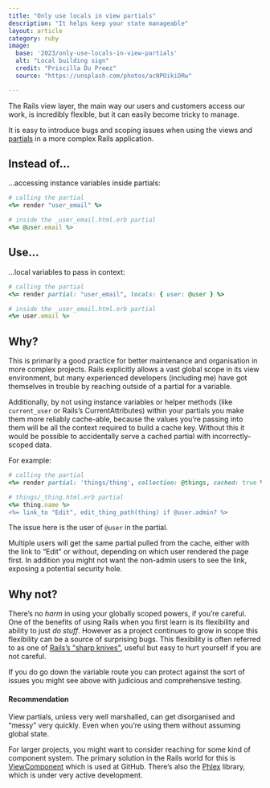 ```yaml
---
title: "Only use locals in view partials"
description: "It helps keep your state manageable"
layout: article
category: ruby
image:
  base: '2023/only-use-locals-in-view-partials'
  alt: "Local building sign"
  credit: "Priscilla Du Preez"
  source: "https://unsplash.com/photos/acNPOikiDRw"

---
```


The Rails view layer, the main way our users and customers access our work, is incredibly flexible, but it can easily become tricky to manage.

It is easy to introduce bugs and scoping issues when using the views and [partials](https://guides.rubyonrails.org/layouts_and_rendering.html#using-partials) in a more complex Rails application.

## Instead of…

…accessing instance variables inside partials:

```ruby
# calling the partial
<%= render "user_email" %>

# inside the _user_email.html.erb partial
<%= @user.email %>
```


## Use…

…local variables to pass in context:

```ruby
# calling the partial
<%= render partial: "user_email", locals: { user: @user } %>

# inside the _user_email.html.erb partial
<%= user.email %>
```


## Why?

This is primarily a good practice for better maintenance and organisation in more complex projects. Rails explicitly allows a vast global scope in its view environment, but many experienced developers (including me) have got themselves in trouble by reaching outside of a partial for a variable.

Additionally, by not using instance variables or helper methods (like `current_user` or Rails’s CurrentAttributes) within your partials you make them more reliably cache-able, because the values you’re passing into them will be all the context required to build a cache key. Without this it would be possible to accidentally serve a cached partial with incorrectly-scoped data.

For example:

```ruby
# calling the partial
<%= render partial: 'things/thing', collection: @things, cached: true %>

# things/_thing.html.erb partial
<%= thing.name %>
<%= link_to "Edit", edit_thing_path(thing) if @user.admin? %>
```

The issue here is the user of `@user` in the partial.

Multiple users will get the same partial pulled from the cache, either with the link to “Edit” or without, depending on which user rendered the page first. In addition you might not want the non-admin users to see the link, exposing a potential security hole.


## Why not?

There’s no _harm_ in using your globally scoped powers, if you’re careful. One of the benefits of using Rails when you first learn is its flexibility and ability to just _do stuff_. However as a project continues to grow in scope this flexibility can be a source of surprising bugs. This flexibility is often referred to as one of [Rails’s "sharp knives"](https://rubyonrails.org/doctrine#provide-sharp-knives), useful but easy to hurt yourself if you are not careful.

If you do go down the variable route you can protect against the sort of issues you might see above with judicious and comprehensive testing.


#### Recommendation

View partials, unless very well marshalled, can get disorganised and “messy” very quickly. Even when you’re using them without assuming global state.

For larger projects, you might want to consider reaching for some kind of component system. The primary solution in the Rails world for this is [ViewComponent](https://viewcomponent.org/) which is used at GitHub. There’s also the [Phlex](https://www.phlex.fun/) library, which is under very active development.
